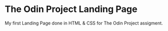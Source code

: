 # The Odin Project Landing Page
My first Landing Page done in HTML & CSS for The Odin Project assigment. 